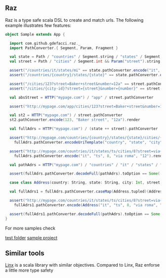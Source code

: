Raz
---

Raz is a type safe scala DSL to create and match urls.
The following example illustrates few features:

```scala
object Sample extends App {

  import com.github.gdefacci.raz._
  import PathConverter.{ Segment, Param, Fragment }

  val state = Path / "countries" / Segment.string / "states" / Segment.string
  val street = Path / "cities" / Segment.int && Param("street").string && Param("number").string

  assert("/countries/it/states/mi" == state.pathConverter.encode("it", "mi").render)
  assert("/countries/{country}/states/{state}" == state.pathConverter.encodeUriTemplate("country", "state").render)

  assert("/cities/123?street=Baker+street&number=12a" == street.pathConverter.encode(123, "Baker street", "12a").render)
  assert("/cities/{city-id}?street={street}&number={number}" == street.pathConverter.encodeUriTemplate("city-id", "street", "number").render)

  val absStreet = HTTP("mypage.com") / "app" / street.pathConverter

  assert("http://mypage.com/app/cities/123?street=Baker+street&number=12a" == absStreet.pathConverter.encode(123, "Baker street", "12a").render)

  val st2 = HTTP("mypage.com") / street.pathConverter
  st2.pathConverter.encode(123, "Baker street", "12a").render

  val fullAdrs = HTTP("mypage.com") / (state ++ street).pathConverter

  assert("http://mypage.com/countries/{country}/states/{state}/cities/{city}?street={street}&number={streetNumber}" ==
    fullAdrs.pathConverter.encodeUriTemplate("country", "state", "city", "street", "streetNumber").render)

  assert("http://mypage.com/countries/it/states/ts/cities/8?street=via+roma&number=12" ==
    fullAdrs.pathConverter.encode("it", "ts", 8, "via roma", "12").render)

  val pathAdrs = HTTP("mypage.com") / "countries" / "it" / "states" / "ts" / "cities" / "8" && ("street", "via roma") && ("number", "12")

  assert(fullAdrs.pathConverter.decodeFull(pathAdrs).toOption == Some(("it", "ts", 8, "via roma", "12")))

  case class Address(country: String, state: String, city: Int, street: String, streetNumber: String)

  val fullAdrs1 = fullAdrs.pathConverter.caseMap(Address.tupled)(Address.unapply)

  assert("http://mypage.com/countries/it/states/ts/cities/8?street=via+roma&number=12" ==
    fullAdrs1.pathConverter.encode(Address("it", "ts", 8, "via roma", "12")).render)

  assert(fullAdrs1.pathConverter.decodeFull(pathAdrs).toOption == Some(Address("it", "ts", 8, "via roma", "12")))
}
```
      
For more samples check

[test folder](https://github.com/gdefacci/raz/tree/master/raz/src/test/scala/org/obl/raz)
[sample project](https://github.com/gdefacci/briscola/tree/master/ddd-briscola-web/src/main/scala/org/obl/briscola/web)
      
Similar tools
-------------

[Linx](https://github.com/teigen/linx) is a scala library with similar objectives. Compared to Linx, Raz enforse a little more type safety
 	    

